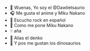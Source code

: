 - 👋 Wuenas, Yo soy el @Dawlietsaurio
- 🎧 Me gusta el anime y Miku Nakano 
- 🎸 Escucho rock en español 
- 💞️ Como me pone Miku Nakano
- 🀄 aña
- 🐲 Alias el denko
- 🦖 Y pos me gustan los dinosaurios

<!---
Dawlietsaurio/Dawlietsaurio is a ✨ special ✨ repository because its `README.md` (this file) appears on your GitHub profile.
You can click the Preview link to take a look at your changes.
--->
